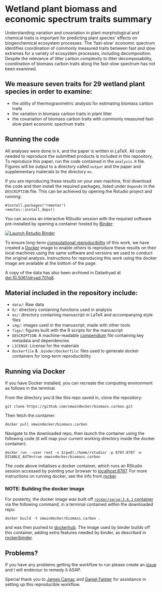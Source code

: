 
# Wetland plant biomass and economic spectrum traits summary 
Understanding variation and covariation in plant morphological and chemical traits is important for predicting plant species' effects on biogeochemical ecosystem processes. The 'fast-slow' economic spectrum identifies coordination of commonly measured traits between fast and slow extremes for a variety of ecosystem processes, including decomposition. Despite the relevance of litter carbon complexity to litter decomposability, coordination of biomass carbon traits along the fast-slow spectrum has not been examined. 

## We measure seven traits for 29 wetland plant species in order to examine:
* the utility of thermogravimetric analysis for estimating biomass carbon traits
* the variation in biomass carbon traits in plant litter 
* the covariation of biomass carbon traits with commonly measured fast-slow plant economic spectrum traits

## Running the code

All analyses were done in `R`, and the paper is written in LaTeX. All code needed to reproduce the submitted products is included in this repository. To reproduce this paper, run the code contained in the `analysis.R` file. Figures will be output to a directory called `output` and the paper and supplementary materials to the directory `ms`.

If you are reproducing these results on your own machine, first download the code and then install the required packages, listed under `Depends` in the `DESCRIPTION` file. This can be achieved by opening the Rstudio project and running:

```{r}
#install.packages("remotes")
remotes::install_deps()
```

You can access an interactive RStudio session with the required software pre-installed by opening a container hosted by [Binder](http://mybinder.org): 

[![Launch Rstudio Binder](http://mybinder.org/badge_logo.svg)](https://mybinder.org/v2/gh/smwindecker/biomass.carbon/master?urlpath=rstudio)

To ensure long-term [computational reproducibility](https://www.britishecologicalsociety.org/wp-content/uploads/2017/12/guide-to-reproducible-code.pdf) of this work, we have created a [Docker](http://dockerhub.com) image to enable others to reproduce these results on their local machines using the same software and versions we used to conduct the original analysis. Instructions for reproducing this work using the docker image are available at the bottom of the page. 

A copy of the data has also been archived in Datadryad at [doi:10.5061/dryad.701q8](https://datadryad.org/resource/doi:10.5061/dryad.701q8). 

## Material included in the repository include:

- `data/`: Raw data
- `R/`: directory containing functions used in analysis
- `ms/`: directory containing manuscript in LaTeX and accompanying style files 
- `img/`: images used in the manuscript, made with other tools
- `figs/`: figures built with the R scripts for the manuscript
- `DESCRIPTION`: A machine-readable [compendium]() file containing key metadata and dependencies 
- `LICENSE`: License for the materials
- `Dockerfile` & `.binder/Dockerfile`: files used to generate docker containers for long-term reproducibility

## Running via Docker

If you have Docker installed, you can recreate the computing environment as follows in the terminal. 

From the directory you'd like this repo saved in, clone the repository:

```
git clone https://github.com/smwindecker/biomass.carbon.git
```

Then fetch the container:

```
docker pull smwindecker/biomass.carbon
```

Navigate to the downloaded repo, then launch the container using the following code (it will map your current working directory inside the docker container): 

```
docker run --user root -v $(pwd):/home/rstudio/ -p 8787:8787 -e DISABLE_AUTH=true smwindecker/biomass.carbon
```

The code above initialises a docker container, which runs an RStudio session accessed by pointing your browser to [localhost:8787](http://localhost:8787). For more instructions on running docker, see the info from [rocker](https://hub.docker.com/r/rocker/rstudio).

### NOTE: Building the docker image

For posterity, the docker image was built off [`rocker/verse:3.6.1` container](https://hub.docker.com/r/rocker/verse) via the following command, in a terminal contained within the downloaded repo:

```
docker build -t smwindecker/biomass.carbon .
```

and was then pushed to [dockerhub](https://cloud.docker.com/u/traitecoevo/repository/docker/smwindecker/biomass.carbon). The image used by binder builds off this container, adding extra features needed by binder, as described in [rocker/binder](https://hub.docker.com/r/rocker/binder/dockerfile).

## Problems?
If you have any problems getting the workflow to run please create an [issue](https://github.com/smwindecker/biomass.carbon/issues) and I will endevour to remedy it ASAP.

Special thank you to [James Camac](https://github.com/jscamac) and [Daniel Falster](https://github.com/dfalster) for assistance in setting up this reproducible workflow. 
